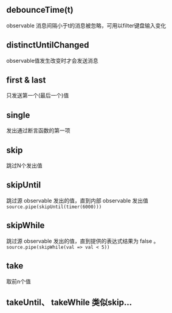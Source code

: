 ## debounceTime(t)
observable 消息间隔小于t的消息被忽略，可用以filter键盘输入变化

## distinctUntilChanged
observable值发生改变时才会发送消息

## first & last
只发送第一个(最后一个)值

## single 
发出通过断言函数的第一项

## skip
跳过N个发出值

## skipUntil
跳过源 observable 发出的值，直到内部 observable 发出值 
`source.pipe(skipUntil(timer(6000)))`

## skipWhile
跳过源 observable 发出的值，直到提供的表达式结果为 false 。
`source.pipe(skipWhile(val => val < 5))`

## take
取前n个值

## takeUntil、 takeWhile 类似skip...